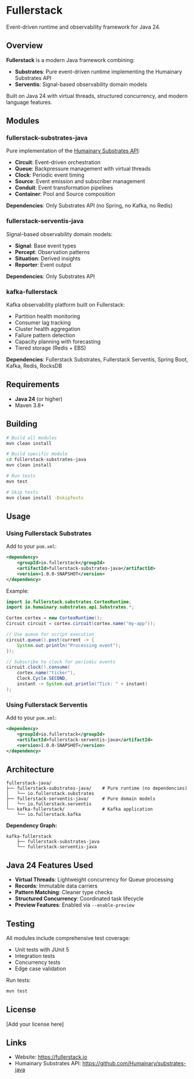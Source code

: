 # Fullerstack

Event-driven runtime and observability framework for Java 24.

## Overview

**Fullerstack** is a modern Java framework combining:
- **Substrates**: Pure event-driven runtime implementing the Humainary Substrates API
- **Serventis**: Signal-based observability domain models

Built on Java 24 with virtual threads, structured concurrency, and modern language features.

## Modules

### fullerstack-substrates-java
Pure implementation of the [Humainary Substrates API](https://github.com/Humainary/substrates-java):
- **Circuit**: Event-driven orchestration
- **Queue**: Backpressure management with virtual threads
- **Clock**: Periodic event timing
- **Source**: Event emission and subscriber management
- **Conduit**: Event transformation pipelines
- **Container**: Pool and Source composition

**Dependencies**: Only Substrates API (no Spring, no Kafka, no Redis)

### fullerstack-serventis-java
Signal-based observability domain models:
- **Signal**: Base event types
- **Percept**: Observation patterns
- **Situation**: Derived insights
- **Reporter**: Event output

**Dependencies**: Only Substrates API

### kafka-fullerstack
Kafka observability platform built on Fullerstack:
- Partition health monitoring
- Consumer lag tracking
- Cluster health aggregation
- Failure pattern detection
- Capacity planning with forecasting
- Tiered storage (Redis + EBS)

**Dependencies**: Fullerstack Substrates, Fullerstack Serventis, Spring Boot, Kafka, Redis, RocksDB

## Requirements

- **Java 24** (or higher)
- Maven 3.8+

## Building

```bash
# Build all modules
mvn clean install

# Build specific module
cd fullerstack-substrates-java
mvn clean install

# Run tests
mvn test

# Skip tests
mvn clean install -DskipTests
```

## Usage

### Using Fullerstack Substrates

Add to your `pom.xml`:

```xml
<dependency>
    <groupId>io.fullerstack</groupId>
    <artifactId>fullerstack-substrates-java</artifactId>
    <version>1.0.0-SNAPSHOT</version>
</dependency>
```

Example:

```java
import io.fullerstack.substrates.CortexRuntime;
import io.humainary.substrates.api.Substrates.*;

Cortex cortex = new CortexRuntime();
Circuit circuit = cortex.circuit(cortex.name("my-app"));

// Use queue for script execution
circuit.queue().post(current -> {
    System.out.println("Processing event");
});

// Subscribe to clock for periodic events
circuit.clock().consume(
    cortex.name("ticker"),
    Clock.Cycle.SECOND,
    instant -> System.out.println("Tick: " + instant)
);
```

### Using Fullerstack Serventis

Add to your `pom.xml`:

```xml
<dependency>
    <groupId>io.fullerstack</groupId>
    <artifactId>fullerstack-serventis-java</artifactId>
    <version>1.0.0-SNAPSHOT</version>
</dependency>
```

## Architecture

```
fullerstack-java/
├── fullerstack-substrates-java/    # Pure runtime (no dependencies)
│   └── io.fullerstack.substrates
├── fullerstack-serventis-java/     # Pure domain models
│   └── io.fullerstack.serventis
└── kafka-fullerstack/              # Kafka application
    └── io.fullerstack.kafka
```

**Dependency Graph:**
```
kafka-fullerstack
    ├── fullerstack-substrates-java
    └── fullerstack-serventis-java
```

## Java 24 Features Used

- **Virtual Threads**: Lightweight concurrency for Queue processing
- **Records**: Immutable data carriers
- **Pattern Matching**: Cleaner type checks
- **Structured Concurrency**: Coordinated task lifecycle
- **Preview Features**: Enabled via `--enable-preview`

## Testing

All modules include comprehensive test coverage:
- Unit tests with JUnit 5
- Integration tests
- Concurrency tests
- Edge case validation

Run tests:
```bash
mvn test
```

## License

[Add your license here]

## Links

- Website: https://fullerstack.io
- Humainary Substrates API: https://github.com/Humainary/substrates-java
